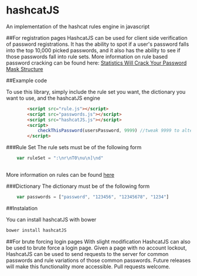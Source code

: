 # hashcatJS
An implementation of the hashcat rules engine in javascript

##For registration pages
HashcatJS can be used for client side verification of password registrations. It has the ability to spot if a user's password falls into the top 10,000 picked passwords, and it also has the ability to see if those passwords fall into rule sets. More information on rule based password cracking can be found here: [Statistics Will Crack Your Password Mask Structure](https://www.praetorian.com/blog/statistics-will-crack-your-password-mask-structure)

##Example code

To use this library, simply include the rule set you want, the dictionary you want to use, and the hashcatJS engine

```html
		<script src="rule.js"></script>
		<script src="passwords.js"></script>
		<script src="hashcatJS.js"></script>
		<script>
		    checkThisPassword(usersPassword, 9999) //tweak 9999 to alter the number of dictionary entries to try, max size 9999 with default dictionary
		</script>
```

###Rule Set
The rule sets must be of the following form

```javascript
    var ruleSet = ":\nr\nT0\nu\n]\nd"
    
```


More information on rules can be found [here](https://hashcat.net/wiki/doku.php?id=rule_based_attack)

###Dictionary
The dictionary must be of the following form

```javascript
    var passwords = ["password", "123456", "12345678", "1234"]
```

##Instalation

You can install hashcatJS with bower

```bash
bower install hashcatJS
```

##For brute forcing login pages
With slight modification HashcatJS can also be used to brute force a login page. Given a page with no account lockout, HashcatJS can be used to send requests to the server for common passwords and rule variations of those common passwords. Future releases will make this functionality more accessible. Pull requests welcome.

